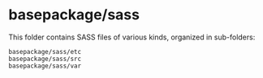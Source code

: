 # basepackage/sass

This folder contains SASS files of various kinds, organized in sub-folders:

    basepackage/sass/etc
    basepackage/sass/src
    basepackage/sass/var
